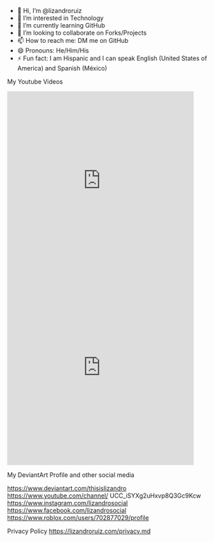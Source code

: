 - 👋 Hi, I’m @lizandroruiz
- 👀 I’m interested in Technology
- 🌱 I’m currently learning GitHub
- 💞️ I’m looking to collaborate on Forks/Projects
- 📫 How to reach me: DM me on GitHub
- 😄 Pronouns: He/Him/His
- ⚡ Fun fact: I am Hispanic and I can speak English (United States of America) and Spanish (México)

<!---
lizandroruiz/lizandroruiz is a ✨ special ✨ repository because its `README.md` (this file) appears on your GitHub profile.
You can click the Preview link to take a look at your changes.
--->

My Youtube Videos

<iframe width="432" height="432" src="https://www.youtube.com/embed/J18beE79oKk" title="A Metafictional Revelation (Extended)" frameborder="0" allow="accelerometer; autoplay; clipboard-write; encrypted-media; gyroscope; picture-in-picture; web-share" referrerpolicy="strict-origin-when-cross-origin" allowfullscreen></iframe>
<iframe width="432" height="432" src="https://www.youtube.com/embed/QjV7nPjwenk" title="A Metafictional Revelation" frameborder="0" allow="accelerometer; autoplay; clipboard-write; encrypted-media; gyroscope; picture-in-picture; web-share" referrerpolicy="strict-origin-when-cross-origin" allowfullscreen></iframe>











My DeviantArt Profile and other social media

https://www.deviantart.com/thisislizandro
https://www.youtube.com/channel/
UCC_iSYXg2uHxvp8Q3Gc9Kcw
https://www.instagram.com/lizandrosocial
https://www.facebook.com/lizandrosocial
https://www.roblox.com/users/702877029/profile


Privacy Policy
https://lizandroruiz.com/privacy.md

